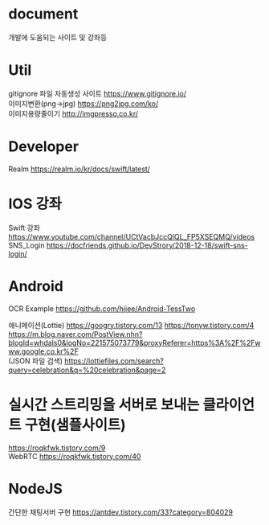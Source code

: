 # document
개발에 도움되는 사이트 및 강좌등

# Util
gitignore 파일 자동생성 사이트 https://www.gitignore.io/  
이미지변환(png->jpg) https://png2jpg.com/ko/  
이미지용량줄이기 http://imgpresso.co.kr/

# Developer  
Realm https://realm.io/kr/docs/swift/latest/

# IOS 강좌
Swift 강좌 https://www.youtube.com/channel/UCtVacbJccQlQL_FP5XSEQMQ/videos  
SNS_Login https://docfriends.github.io/DevStrory/2018-12-18/swift-sns-login/

# Android
OCR Example https://github.com/hjiee/Android-TessTwo

애니메이션(Lottie) https://googry.tistory.com/13 https://tonyw.tistory.com/4 https://m.blog.naver.com/PostView.nhn?blogId=whdals0&logNo=221575073779&proxyReferer=https%3A%2F%2Fwww.google.co.kr%2F  
(JSON 파일 검색) https://lottiefiles.com/search?query=celebration&q=%20celebration&page=2

# 실시간 스트리밍을 서버로 보내는 클라이언트 구현(샘플사이트) 
https://roqkfwk.tistory.com/9  
WebRTC https://roqkfwk.tistory.com/40

# NodeJS
간단한 채팅서버 구현 https://antdev.tistory.com/33?category=804029
